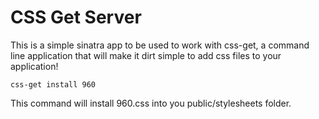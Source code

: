 # CSS Get Server

This is a simple sinatra app to be used to work with css-get, a command line application that will make it dirt simple to add css files to your application!

    css-get install 960
    
This command will install 960.css into you public/stylesheets folder.


